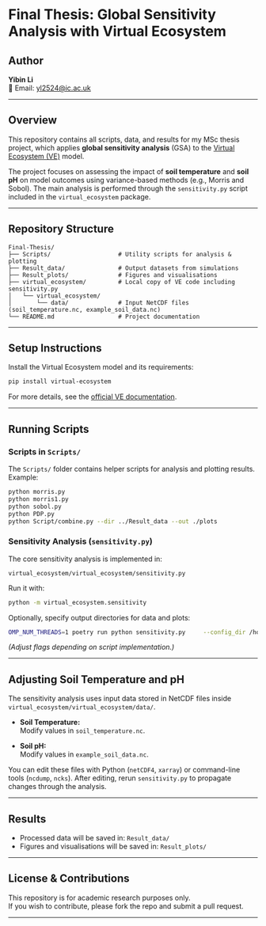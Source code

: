 # Final Thesis: Global Sensitivity Analysis with Virtual Ecosystem

## Author
**Yibin Li**  
📧 Email: yl2524@ic.ac.uk

---

## Overview
This repository contains all scripts, data, and results for my MSc thesis project, which applies **global sensitivity analysis** (GSA) to the [Virtual Ecosystem (VE)](https://virtual-ecosystem.readthedocs.io/en/latest/) model.  

The project focuses on assessing the impact of **soil temperature** and **soil pH** on model outcomes using variance-based methods (e.g., Morris and Sobol). The main analysis is performed through the `sensitivity.py` script included in the `virtual_ecosystem` package.  

---

## Repository Structure
```
Final-Thesis/
├── Scripts/                   # Utility scripts for analysis & plotting
├── Result_data/               # Output datasets from simulations
├── Result_plots/              # Figures and visualisations
├── virtual_ecosystem/         # Local copy of VE code including sensitivity.py
│   └── virtual_ecosystem/
│       └── data/              # Input NetCDF files (soil_temperature.nc, example_soil_data.nc)
└── README.md                  # Project documentation
```

---

## Setup Instructions

Install the Virtual Ecosystem model and its requirements:
```bash
pip install virtual-ecosystem
```

For more details, see the [official VE documentation](https://virtual-ecosystem.readthedocs.io/en/latest/).

---

## Running Scripts

### Scripts in `Scripts/`
The `Scripts/` folder contains helper scripts for analysis and plotting results.  
Example:
```bash
python morris.py
python morris1.py
python sobol.py
python PDP.py
python Script/combine.py --dir ../Result_data --out ./plots
```

### Sensitivity Analysis (`sensitivity.py`)
The core sensitivity analysis is implemented in:
```
virtual_ecosystem/virtual_ecosystem/sensitivity.py
```

Run it with:
```bash
python -m virtual_ecosystem.sensitivity
```

Optionally, specify output directories for data and plots:
```bash
OMP_NUM_THREADS=1 poetry run python sensitivity.py     --config_dir /home/yibin-li/ve/virtual_ecosystem/virtual_ecosystem/config2     --out_base   SA_OUTPUT     --morris_trajectories 30     --sobol_base 512     --cpu 12
```

*(Adjust flags depending on script implementation.)*

---

## Adjusting Soil Temperature and pH

The sensitivity analysis uses input data stored in NetCDF files inside `virtual_ecosystem/virtual_ecosystem/data/`.

- **Soil Temperature:**  
  Modify values in `soil_temperature.nc`.

- **Soil pH:**  
  Modify values in `example_soil_data.nc`.

You can edit these files with Python (`netCDF4`, `xarray`) or command-line tools (`ncdump`, `ncks`). After editing, rerun `sensitivity.py` to propagate changes through the analysis.

---

## Results
- Processed data will be saved in: `Result_data/`  
- Figures and visualisations will be saved in: `Result_plots/`

---

## License & Contributions
This repository is for academic research purposes only.  
If you wish to contribute, please fork the repo and submit a pull request.

---
